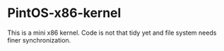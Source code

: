 # PintOS-x86-kernel
This is a mini x86 kernel. Code is not that tidy yet and file system needs finer synchronization. 
